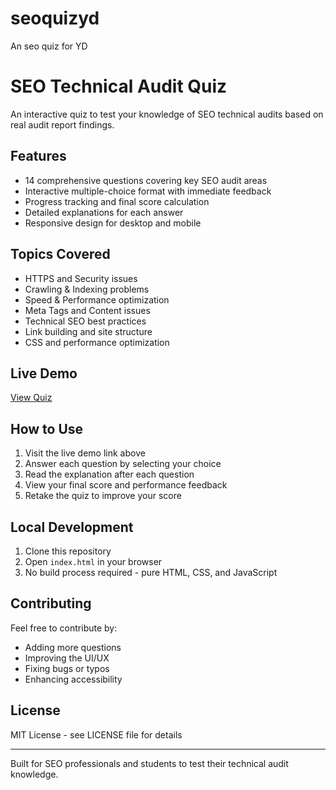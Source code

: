 # seoquizyd
An seo quiz for YD
# SEO Technical Audit Quiz

An interactive quiz to test your knowledge of SEO technical audits based on real audit report findings.

## Features
- 14 comprehensive questions covering key SEO audit areas
- Interactive multiple-choice format with immediate feedback
- Progress tracking and final score calculation
- Detailed explanations for each answer
- Responsive design for desktop and mobile

## Topics Covered
- HTTPS and Security issues
- Crawling & Indexing problems
- Speed & Performance optimization
- Meta Tags and Content issues
- Technical SEO best practices
- Link building and site structure
- CSS and performance optimization

## Live Demo
[View Quiz](https://myfirstbuilds.github.io/seoquizyd/)

## How to Use
1. Visit the live demo link above
2. Answer each question by selecting your choice
3. Read the explanation after each question
4. View your final score and performance feedback
5. Retake the quiz to improve your score

## Local Development
1. Clone this repository
2. Open `index.html` in your browser
3. No build process required - pure HTML, CSS, and JavaScript

## Contributing
Feel free to contribute by:
- Adding more questions
- Improving the UI/UX
- Fixing bugs or typos
- Enhancing accessibility

## License
MIT License - see LICENSE file for details

---
Built for SEO professionals and students to test their technical audit knowledge.
